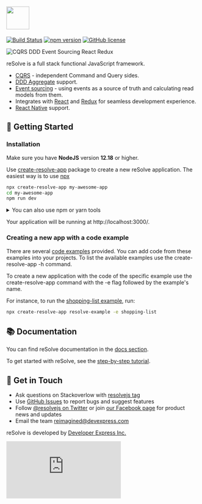 # [<img src="https://user-images.githubusercontent.com/15689049/29659048-ad0d158a-88c5-11e7-9354-dbe4bb105ad7.png" height="60">](https://github.com/reimagined/resolve/)

[![Build Status](https://github.com/reimagined/resolve/actions/workflows/push-master.yml/badge.svg?branch=master)](https://travis-ci.org/reimagined/resolve) [![npm version](https://badge.fury.io/js/create-resolve-app.svg)](https://badge.fury.io/js/create-resolve-app) [![GitHub license](https://img.shields.io/badge/license-MIT-blue.svg)](https://raw.githubusercontent.com/reimagined/resolve/master/LICENSE)

![CQRS DDD Event Sourcing React Redux](https://user-images.githubusercontent.com/19663260/41475089-73b9620e-70c6-11e8-9ca9-633f3857626b.png)

reSolve is a full stack functional JavaScript framework.

- [CQRS](https://martinfowler.com/bliki/CQRS.html) - independent Command and Query sides.
- [DDD Aggregate](https://martinfowler.com/bliki/DDD_Aggregate.html) support.
- [Event sourcing](https://martinfowler.com/eaaDev/EventSourcing.html) - using events as a source of truth and calculating read models from them.
- Integrates with [React](https://reactjs.org) and [Redux](https://redux.js.org) for seamless development experience.
- [React Native](https://facebook.github.io/react-native/) support.

## :rocket: Getting Started

### Installation

Make sure you have **NodeJS** version **12.18** or higher.

Use [create-resolve-app](packages/core/create-resolve-app) package to create a new reSolve application. The easiest way is to use [npx](https://www.npmjs.com/package/npx/v/1.1.1)

```sh
npx create-resolve-app my-awesome-app
cd my-awesome-app
npm run dev
```

<details>
<summary>You can also use npm or yarn tools</summary>

#### [npm](https://www.npmjs.com/)

> Note: Installing a package globally may require administrative privileges.

```sh
npm i -g create-resolve-app
create-resolve-app my-awesome-app
cd my-awesome-app
npm run dev
```

#### [yarn](https://yarnpkg.com/lang/en/)

```sh
yarn create resolve-app my-awesome-app
cd my-awesome-app
yarn run dev
```

</details>
<p> </p>

Your application will be running at http://localhost:3000/.

### Creating a new app with a code example

There are several [code examples](./examples/) provided. You can add code from these examples into your projects. To list the available examples use the create-resolve-app -h command.

To create a new application with the code of the specific example use the create-resolve-app command with the -e flag followed by the example's name.

For instance, to run the [shopping-list example](./examples/shopping-list), run:

```sh
npx create-resolve-app resolve-example -e shopping-list
```

## :books: Documentation

You can find reSolve documentation in the [docs section](./docs).

To get started with reSolve, see the [step-by-step tutorial](./docs/tutorial.md).

## :loudspeaker: Get in Touch

- Ask questions on Stackoverlow with [resolvejs tag](https://stackoverflow.com/questions/ask?tags=resolvejs)
- Use [GitHub Issues](https://github.com/reimagined/resolve/issues) to report bugs and suggest features
- Follow [@resolvejs on Twitter](https://twitter.com/resolvejs) or join [our Facebook page](https://www.facebook.com/resolvejs/) for product news and updates
- Email the team reimagined@devexpress.com

reSolve is developed by [Developer Express Inc.](https://devexpress.com)

![Analytics](https://ga-beacon.appspot.com/UA-118635726-1/readme.md?pixel)

